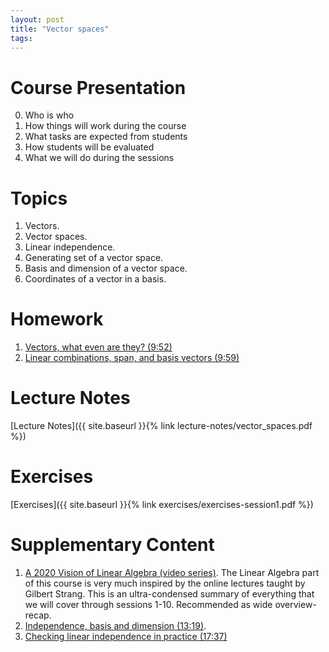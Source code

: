 ```yaml
---
layout: post
title: "Vector spaces"
tags:
---
```


# Course Presentation

0. Who is who
1. How things will work during the course
2. What tasks are expected from students
3. How students will be evaluated
4. What we will do during the sessions


# Topics

1. Vectors.
2. Vector spaces.
3. Linear independence.
4. Generating set of a vector space.
5. Basis and dimension of a vector space.
6. Coordinates of a vector in a basis.

# Homework

1. [Vectors, what even are they? (9:52)](https://www.youtube.com/watch?v=fNk_zzaMoSs&list=PLZHQObOWTQDPD3MizzM2xVFitgF8hE_ab&index=1&t=424s)
2. [Linear combinations, span, and basis vectors (9:59)](https://www.youtube.com/watch?v=k7RM-ot2NWY&list=PLZHQObOWTQDPD3MizzM2xVFitgF8hE_ab&index=2)

# Lecture Notes

[Lecture Notes]({{ site.baseurl }}{% link lecture-notes/vector_spaces.pdf %})

# Exercises

[Exercises]({{ site.baseurl }}{% link exercises/exercises-session1.pdf %})

# Supplementary Content

<!-- 1. [Last year's notes]({{ site.baseurl }}{% link docs/session-1-20201014.pdf %}) -->
1. [A 2020 Vision of Linear Algebra (video series)](https://ocw.mit.edu/resources/res-18-010-a-2020-vision-of-linear-algebra-spring-2020/videos). The Linear Algebra part of this course is very much inspired by the 
online lectures taught by Gilbert Strang. This is an ultra-condensed summary of everything that we will cover through 
sessions 1-10. Recommended as wide overview-recap.
2. [Independence, basis and dimension (13:19)](https://www.youtube.com/watch?v=eeMJg4uI7o0).
3. [Checking linear independence in practice (17:37)](https://en.khanacademy.org/math/linear-algebra/vectors-and-spaces/linear-independence/v/more-on-linear-independence)
